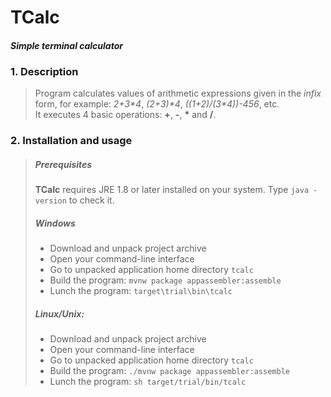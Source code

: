 # TCalc
#### *Simple terminal calculator*
### 1. Description
> Program calculates values of arithmetic expressions given
> in the *infix* form, for example: 
> *2+3\*4*, *(2+3)\*4*, *((1+2)/(3\*4))-456*, etc.   
> It executes 4 basic operations: **+**, **-**, __*__ and **/**.  
### 2. Installation and usage
> ##### Prerequisites
> **TCalc** requires JRE 1.8 or later installed on your system. Type `java -version` to check it.
>
> ##### Windows
> * Download and unpack project archive
> * Open your command-line interface
> * Go to unpacked application home directory `tcalc`
> * Build the program: `mvnw package appassembler:assemble` 
> * Lunch the program: `target\trial\bin\tcalc`
> ##### Linux/Unix:  
> * Download and unpack project archive
> * Open your command-line interface
> * Go to unpacked application home directory `tcalc`
> * Build the program: `./mvnw package appassembler:assemble`
> * Lunch the program: `sh target/trial/bin/tcalc`
